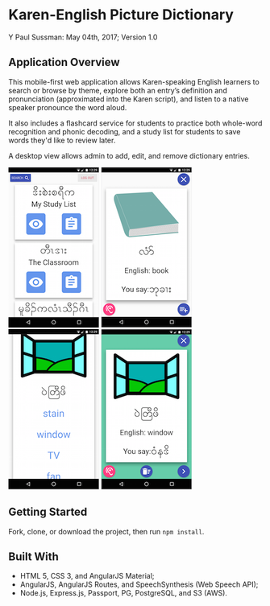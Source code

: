 # Karen-English Picture Dictionary
Y Paul Sussman: May 04th, 2017; Version 1.0

## Application Overview
This mobile-first web application allows Karen-speaking English learners to search or browse by theme, explore both an entry’s definition and pronunciation (approximated into the Karen script), and listen to a native speaker pronounce the word aloud.

It also includes a flashcard service for students to practice both whole-word recognition and phonic decoding, and a study list for students to save words they'd like to review later.

A desktop view allows admin to add, edit, and remove dictionary entries.

![](screenshots/01_screenshot_lander.png) ![](screenshots/02_screenshot_entry.png) ![](screenshots/03_screenshot_testq.png) ![](screenshots/04_screenshot_testanswer.png)

## Getting Started

Fork, clone, or download the project, then run `npm install`.

## Built With

* HTML 5, CSS 3, and AngularJS Material;
* AngularJS, AngularJS Routes, and SpeechSynthesis (Web Speech API);
* Node.js, Express.js, Passport, PG, PostgreSQL, and S3 (AWS).
